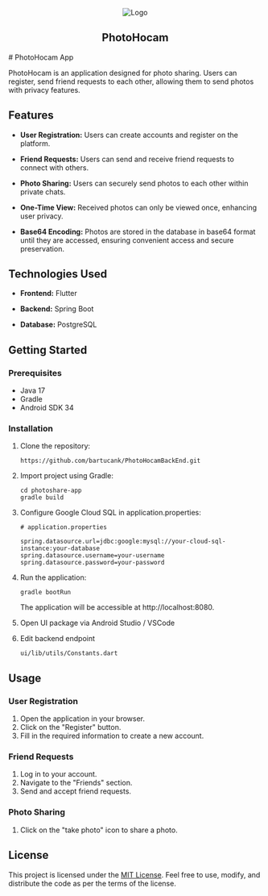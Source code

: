 <p align="center">
  <img src="https://www.metu.edu.tr/system/files/logo_orj/3/3.8.png" alt="Logo" >
  <h2 align="center">PhotoHocam</h2>
  # PhotoHocam App

PhotoHocam is an application designed for  photo sharing. Users can register, send friend requests to each other, allowing them to send photos with privacy features.

## Features

- **User Registration:** Users can create accounts and register on the platform.

- **Friend Requests:** Users can send and receive friend requests to connect with others.

- **Photo Sharing:** Users can securely send photos to each other within private chats.

- **One-Time View:** Received photos can only be viewed once, enhancing user privacy.

- **Base64 Encoding:** Photos are stored in the database in base64 format until they are accessed, ensuring convenient access and secure preservation.

## Technologies Used

- **Frontend:** Flutter

- **Backend:** Spring Boot

- **Database:** PostgreSQL

## Getting Started

### Prerequisites

- Java 17
- Gradle
- Android SDK 34


### Installation

1. Clone the repository:

   ```
   https://github.com/bartucank/PhotoHocamBackEnd.git
   ```
2. Import project using Gradle:
   ```
   cd photoshare-app
   gradle build
   ```
3. Configure Google Cloud SQL in application.properties:
   ```
   # application.properties

   spring.datasource.url=jdbc:google:mysql://your-cloud-sql-instance:your-database
   spring.datasource.username=your-username
   spring.datasource.password=your-password
   ```
4. Run the application:
   ```
   gradle bootRun
   ```
   The application will be accessible at http://localhost:8080.
5. Open UI package via Android Studio / VSCode
6. Edit backend endpoint
   ```
   ui/lib/utils/Constants.dart
   ```

## Usage

### User Registration

1. Open the application in your browser.
2. Click on the "Register" button.
3. Fill in the required information to create a new account.

### Friend Requests

1. Log in to your account.
2. Navigate to the "Friends" section.
3. Send and accept friend requests.

### Photo Sharing

1. Click on the "take photo" icon to share a photo.


## License

This project is licensed under the [MIT License](LICENSE). Feel free to use, modify, and distribute the code as per the terms of the license.

</p>
